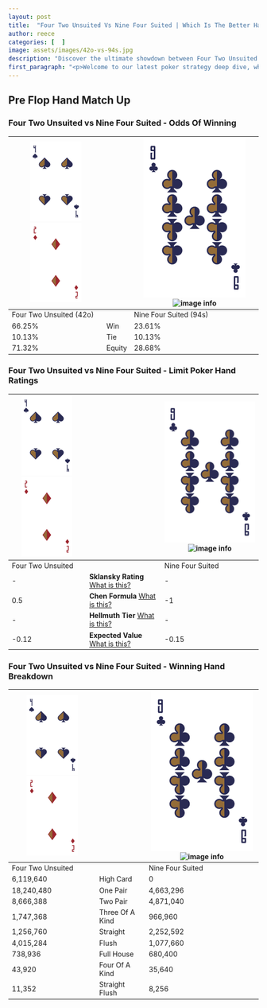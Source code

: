 ```yaml
---
layout: post
title:  "Four Two Unsuited Vs Nine Four Suited | Which Is The Better Hand In Poker? A Complete Guide"
author: reece
categories: [  ]
image: assets/images/42o-vs-94s.jpg
description: "Discover the ultimate showdown between Four Two Unsuited and Nine Four Suited in poker! Uncover the odds, strategies, and scenarios where one hand triumphs over the other. Get ready to up your poker game with this thrilling analysis."
first_paragraph: "<p>Welcome to our latest poker strategy deep dive, where we're pitting two distinct hands against each other in a high-stakes showdown: Four Two Unsuited vs Nine Four Suited.</p><p>In the dynamic world of poker, every decision counts, and knowing which hand holds the upper hand is key to your success at the table.</p><p>In this article, we'll dissect these two hands, explore the scenarios where one dominates the other, and equip you with the knowledge to make strategic choices that can tip the odds in your favor.</p><p>Get ready to unravel the intriguing dynamics of these poker hands and elevate your game to new heights.</p>"
---
```




[comment]: # (sp0)

## Pre Flop Hand Match Up

<div class="table hand-ratings" markdown="1"> 



### Four Two Unsuited vs Nine Four Suited - Odds Of Winning


    
| ![image info](assets/images/hand1/4.png) ![image info](assets/images/hand1/2o.png) |  | ![image info](assets/images/hand2/9.png) ![image info](assets/images/hand2/4s.png) |
| -------- | -------- | -------- |
| Four Two Unsuited (42o) |  | Nine Four Suited (94s) |
| 66.25% | Win | 23.61% |
| 10.13% | Tie | 10.13% |
| 71.32% | Equity | 28.68% |




[comment]: # (sp1)



### Four Two Unsuited vs Nine Four Suited - Limit Poker Hand Ratings


    
| ![image info](assets/images/hand1/4.png) ![image info](assets/images/hand1/2o.png) |  | ![image info](assets/images/hand2/9.png) ![image info](assets/images/hand2/4s.png) |
| -------- | -------- | -------- |
| Four Two Unsuited |  | Nine Four Suited |
| - | **Sklansky Rating** [What is this?](/sklansky-rating-explained) | - |
| 0.5 | **Chen Formula** [What is this?](/chen-formula-explained) | -1 |
| - | **Hellmuth Tier** [What is this?](/Hellmuth-tier-explained) | - |
| -0.12 | **Expected Value** [What is this?](/expected-value-explained) | -0.15 |




[comment]: # (sp2)



### Four Two Unsuited vs Nine Four Suited - Winning Hand Breakdown


    
| ![image info](assets/images/hand1/4.png) ![image info](assets/images/hand1/2o.png) |  | ![image info](assets/images/hand2/9.png) ![image info](assets/images/hand2/4s.png) |
| -------- | -------- | -------- |
| Four Two Unsuited |  | Nine Four Suited |
| 6,119,640 | High Card | 0 |
| 18,240,480 | One Pair | 4,663,296 |
| 8,666,388 | Two Pair | 4,871,040 |
| 1,747,368 | Three Of A Kind | 966,960 |
| 1,256,760 | Straight | 2,252,592 |
| 4,015,284 | Flush | 1,077,660 |
| 738,936 | Full House | 680,400 |
| 43,920 | Four Of A Kind | 35,640 |
| 11,352 | Straight Flush | 8,256 |




[comment]: # (sp3)



</div>

[comment]: # (sp4)



[comment]: # (sp5)

